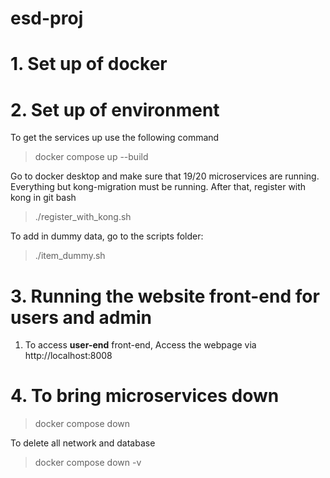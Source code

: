 # esd-proj
# 1. Set up of docker

# 2. Set up of environment
To get the services up use the following command
> docker compose up --build

Go to docker desktop and make sure that 19/20 microservices are running. Everything but kong-migration must be running.
After that, register with kong in git bash 
> ./register_with_kong.sh

To add in dummy data, go to the scripts folder:
> ./item_dummy.sh

# 3. Running the website front-end for users and admin
1. To access **user-end** front-end, Access the webpage via http://localhost:8008

# 4. To bring microservices down
> docker compose down 

To delete all network and database
> docker compose down -v